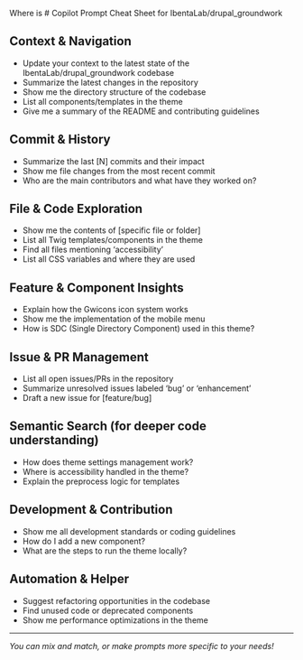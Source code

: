 Where is # Copilot Prompt Cheat Sheet for IbentaLab/drupal_groundwork

## Context & Navigation
- Update your context to the latest state of the IbentaLab/drupal_groundwork codebase
- Summarize the latest changes in the repository
- Show me the directory structure of the codebase
- List all components/templates in the theme
- Give me a summary of the README and contributing guidelines

## Commit & History
- Summarize the last [N] commits and their impact
- Show me file changes from the most recent commit
- Who are the main contributors and what have they worked on?

## File & Code Exploration
- Show me the contents of [specific file or folder]
- List all Twig templates/components in the theme
- Find all files mentioning ‘accessibility’
- List all CSS variables and where they are used

## Feature & Component Insights
- Explain how the Gwicons icon system works
- Show me the implementation of the mobile menu
- How is SDC (Single Directory Component) used in this theme?

## Issue & PR Management
- List all open issues/PRs in the repository
- Summarize unresolved issues labeled ‘bug’ or ‘enhancement’
- Draft a new issue for [feature/bug]

## Semantic Search (for deeper code understanding)
- How does theme settings management work?
- Where is accessibility handled in the theme?
- Explain the preprocess logic for templates

## Development & Contribution
- Show me all development standards or coding guidelines
- How do I add a new component?
- What are the steps to run the theme locally?

## Automation & Helper
- Suggest refactoring opportunities in the codebase
- Find unused code or deprecated components
- Show me performance optimizations in the theme

---

_You can mix and match, or make prompts more specific to your needs!_